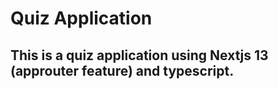 # Quiz Application
## This is a quiz application using Nextjs 13 (approuter feature) and typescript.
